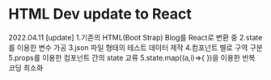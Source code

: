 # HTML Dev update to React
2022.04.11 [update]
 1.기존의 HTML(Boot Strap) Blog를 React로 변환 중
 2.state를 이용한 변수 가공
 3.json 파일 형태의 테스트 데이터 제작
 4.컴포넌트 별로 구역 구분
 5.props를 이용한 컴포넌트 간의 state 교류
 5.state.map((a,i)=>{ })을 이용한 반복 코딩 최소화
